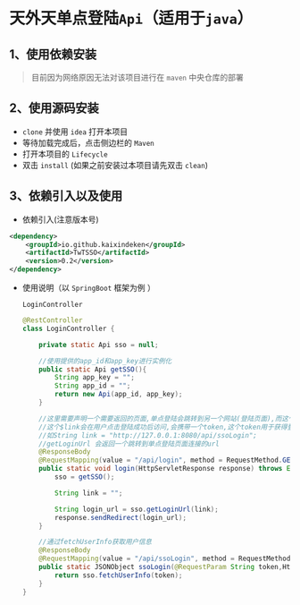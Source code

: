 # 天外天单点登陆`Api`（适用于`java`）

## 1、使用依赖安装
> 目前因为网络原因无法对该项目进行在 `maven` 中央仓库的部署

## 2、使用源码安装
* `clone` 并使用 `idea` 打开本项目
* 等待加载完成后，点击侧边栏的 `Maven` 
* 打开本项目的 `Lifecycle`
* 双击 `install` (如果之前安装过本项目请先双击 `clean`)

## 3、依赖引入以及使用
* 依赖引入(注意版本号)
```xml
<dependency>
    <groupId>io.github.kaixindeken</groupId>
    <artifactId>TwTSSO</artifactId>
    <version>0.2</version>
</dependency>
```
* 使用说明（以 `SpringBoot` 框架为例 ）

  `LoginController`

  ```java
  @RestController
  class LoginController {
  
      private static Api sso = null;
  
      //使用提供的app_id和app_key进行实例化
      public static Api getSSO(){
          String app_key = "";
          String app_id = "";
          return new Api(app_id, app_key);
      }
  
      //这里需要声明一个需要返回的页面,单点登陆会跳转到另一个网站(登陆页面),而这个页面被所有项目共用,在那个页面用户点击登陆后,之所以会返回这个项目,而不是其他的项目,就是这个$link的作用
      //这个$link会在用户点击登陆成功后访问,会携带一个token,这个token用于获得登录用户的信息
      //如String link = "http://127.0.0.1:8080/api/ssoLogin";
      //getLoginUrl 会返回一个跳转到单点登陆页面连接的url
      @ResponseBody
      @RequestMapping(value = "/api/login", method = RequestMethod.GET)
      public static void login(HttpServletResponse response) throws Exception {
          sso = getSSO();
  
          String link = "";
  
          String login_url = sso.getLoginUrl(link);
          response.sendRedirect(login_url);
      }
  
      //通过fetchUserInfo获取用户信息
      @ResponseBody
      @RequestMapping(value = "/api/ssoLogin", method = RequestMethod.GET)
      public static JSONObject ssoLogin(@RequestParam String token,HttpServletRequest request, HttpServletResponse response) throws Exception {
          return sso.fetchUserInfo(token);
      }
  }
  ```

  

  
